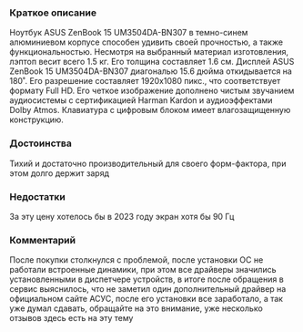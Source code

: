 ### **Краткое описание**
Ноутбук ASUS ZenBook 15 UM3504DA-BN307 в темно-синем алюминиевом корпусе способен удивить своей прочностью, а также функциональностью. Несмотря на выбранный материал изготовления, лэптоп весит всего 1.5 кг. Его толщина составляет 1.6 см.  Дисплей ASUS ZenBook 15 UM3504DA-BN307 диагональю 15.6 дюйма откидывается на 180˚. Его разрешение составляет 1920x1080 пикс., что соответствует формату Full HD. Его четкое изображение дополнено чистым звучанием аудиосистемы с сертификацией Harman Kardon и аудиоэффектами Dolby Atmos. Клавиатура с цифровым блоком имеет влагозащищенную конструкцию.

### **Достоинства**
Тихий и достаточно производительный для своего форм-фактора, при этом долго держит заряд

### **Недостатки**
За эту цену хотелось бы в 2023 году экран хотя бы 90 Гц

### **Комментарий**
После покупки столкнулся с проблемой, после установки ОС не работали встроенные динамики, при этом все драйверы значились установленными в диспетчере устройств, в итоге после обращения в сервис выяснилось, что не заметил один дополнительный драйвер на официальном сайте АСУС, после его установки все заработало, а так уже думал сдавать, обращайте на это внимание, уже несколько отзывов здесь есть на эту тему
